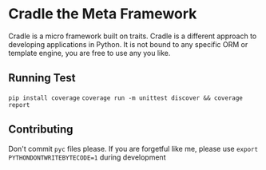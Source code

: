 # Cradle the Meta Framework

Cradle is a micro framework built on traits. Cradle is a different approach to developing applications in Python. It is not bound to any specific ORM or template engine, you are free to use any you like.


## Running Test

`pip install coverage`
`coverage run -m unittest discover && coverage report`

## Contributing

Don't commit `pyc` files please. If you are forgetful like me, please use `export PYTHONDONTWRITEBYTECODE=1` during development
